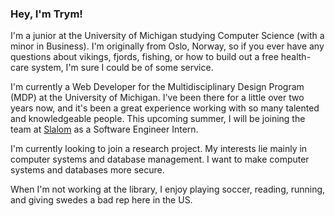 ### Hey, I'm Trym!
I'm a junior at the University of Michigan studying Computer Science (with a minor in Business). I'm originally from Oslo, Norway, so if you ever have any questions about vikings, fjords, fishing, or how to build out a free health-care system, I'm sure I could be of some service.

I'm currently a Web Developer for the Multidisciplinary Design Program (MDP) at the University of Michigan. I've been there for a little over two years now, and it's been a great experience working with so many talented and knowledgeable people. This upcoming summer, I will be joining the team at [Slalom](https://www.slalom.com/) as a Software Engineer Intern. 

I'm currently looking to join a research project. My interests lie mainly in computer systems and database management. I want to make computer systems and databases more secure.

When I'm not working at the library, I enjoy playing soccer, reading, running, and giving swedes a bad rep here in the US.

<!-- and raising awareness to unbeknownst americans on all the ways in which Norway is clearly better than Sweden. -->

<!-- #whosgonnacarrytheboats -->

<!-- or hodling for dear life. -->

